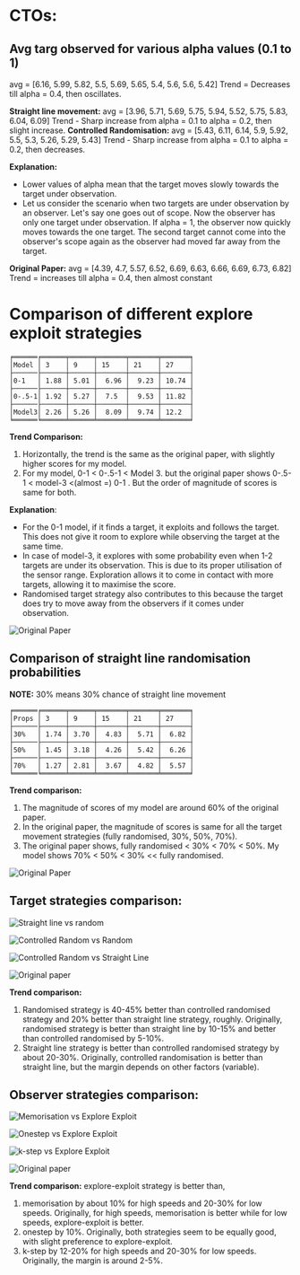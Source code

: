 # CTOs:

## Avg targ observed for various alpha values (0.1 to 1)
avg = [6.16, 5.99, 5.82, 5.5, 5.69, 5.65, 5.4, 5.6, 5.6, 5.42]
Trend = Decreases till alpha = 0.4, then oscillates. 

**Straight line movement:** avg = [3.96, 5.71, 5.69, 5.75, 5.94, 5.52, 5.75, 5.83, 6.04, 6.09]
Trend - Sharp increase from alpha = 0.1 to alpha = 0.2, then slight increase. 
**Controlled Randomisation:** avg = [5.43, 6.11, 6.14, 5.9, 5.92, 5.5, 5.3, 5.26, 5.29, 5.43]
Trend - Sharp increase from alpha = 0.1 to alpha = 0.2, then decreases. 

**Explanation:**
- Lower values of alpha mean that the target moves slowly towards the target under observation. 
- Let us consider the scenario when two targets are under observation by an observer. Let's say one goes out of scope. Now the observer has only one target under observation. If alpha = 1, the observer now quickly moves towards the one target. The second target cannot come into the observer's scope again as the observer had moved far away from the target. 

**Original Paper:** 
avg = [4.39, 4.7, 5.57, 6.52, 6.69, 6.63, 6.66, 6.69, 6.73, 6.82]
Trend = increases till alpha = 0.4, then almost constant 

# Comparison of different explore exploit strategies

```
╒══════╒══════╤══════╤═══════╤═══════╤═══════╕
│Model │ 3    │ 9    │ 15    │ 21    │ 27    │
├──────├──────┼──────┼───────┼───────┼───────┤
│0-1   │ 1.88 │ 5.01 │  6.96 │  9.23 │ 10.74 │
├──────├──────┼──────┼───────┼───────┼───────┤
│0-.5-1│ 1.92 │ 5.27 │  7.5  │  9.53 │ 11.82 │
├──────├──────┼──────┼───────┼───────┼───────┤
│Model3│ 2.26 │ 5.26 │  8.09 │  9.74 │ 12.2  │
╘══════╘══════╧══════╧═══════╧═══════╧═══════╛
```

**Trend Comparison:**
1. Horizontally, the trend is the same as the original paper, with slightly higher scores for my model. 
2. For my model, 0-1 < 0-.5-1 < Model 3. but the original paper shows  0-.5-1 < model-3 <(almost =) 0-1 . But the order of magnitude of scores is same for both. 
   
**Explanation**:
- For the 0-1 model, if it finds a target, it exploits and follows the target. This does not give it room to explore while observing the target at the same time. 
- In case of model-3, it explores with some probability even when 1-2 targets are under its observation. This is due to its proper utilisation of the sensor range. Exploration allows it to come in contact with more targets, allowing it to maximise the score. 
- Randomised target strategy also contributes to this because the target does try to move away from the observers if it comes under observation. 

![Original Paper](Observations/explexpl_ori.png)

## Comparison of straight line randomisation probabilities
**NOTE:** 30% means 30% chance of straight line movement

```
╒══════╒══════╤══════╤═══════╤═══════╤═══════╕
│Props │ 3    │ 9    │ 15    │ 21    │ 27    │
├──────├──────┼──────┼───────┼───────┼───────┤
│30%   │ 1.74 │ 3.70 │  4.83 │  5.71 │  6.82 │
├──────├──────┼──────┼───────┼───────┼───────┤
│50%   │ 1.45 │ 3.18 │  4.26 │  5.42 │  6.26 │
├──────├──────┼──────┼───────┼───────┼───────┤
│70%   │ 1.27 │ 2.81 │  3.67 │  4.82 │  5.57 │
╘══════╘══════╧══════╧═══════╧═══════╧═══════╛
```

**Trend comparison:** 
1. The magnitude of scores of my model are around 60% of the original paper. 
2. In the original paper, the magnitude of scores is same for all the target movement strategies (fully randomised, 30%, 50%, 70%).
3. The original paper shows, fully randomised < 30% < 70% < 50%. My model shows 70% < 50% < 30% << fully randomised. 

![Original Paper](Observations/targ_move_ori.png)

## Target strategies comparison:

![Straight line vs random](Observations/straight_line_vs_random.png)

![Controlled Random vs Random](Observations/controlled_random_vs_random.png)

![Controlled Random vs Straight Line](Observations/controlled_random_vs_straight_line.png)

![Original paper](Observations/targ_comp_ori.png)

**Trend comparison:** 
1. Randomised strategy is 40-45% better than controlled randomised strategy and 20% better than straight line strategy, roughly. Originally, randomised strategy is better than straight line by 10-15% and better than controlled randomised by 5-10%. 
2. Straight line strategy is better than controlled randomised strategy by about 20-30%. Originally, controlled randomisation is better than straight line, but the margin depends on other factors (variable). 

## Observer strategies comparison:

![Memorisation vs Explore Exploit](Observations/memo_vs_explexpl.png)

![Onestep vs Explore Exploit](Observations/onestep_vs_explexpl.png)

![k-step vs Explore Exploit](Observations/kstep_vs_explexpl.png)

![Original paper](Observations/obs_comp_ori.png)

**Trend comparison:** 
explore-exploit strategy is better than, 
1. memorisation by about 10% for high speeds and 20-30% for low speeds. Originally, for high speeds, memorisation is better while for low speeds, explore-exploit is better. 
2. onestep by 10%. Originally, both strategies seem to be equally good, with slight preference to explore-exploit. 
3. k-step by 12-20% for high speeds and 20-30% for low speeds. Originally, the margin is around 2-5%. 

